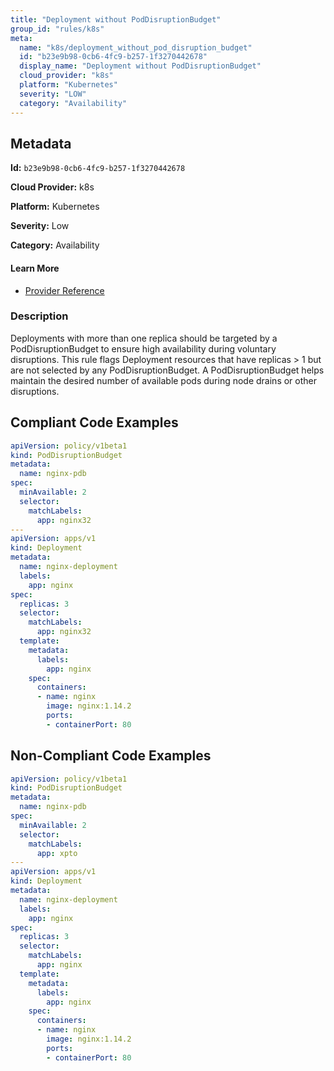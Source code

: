 ```yaml
---
title: "Deployment without PodDisruptionBudget"
group_id: "rules/k8s"
meta:
  name: "k8s/deployment_without_pod_disruption_budget"
  id: "b23e9b98-0cb6-4fc9-b257-1f3270442678"
  display_name: "Deployment without PodDisruptionBudget"
  cloud_provider: "k8s"
  platform: "Kubernetes"
  severity: "LOW"
  category: "Availability"
---
```

## Metadata

**Id:** `b23e9b98-0cb6-4fc9-b257-1f3270442678`

**Cloud Provider:** k8s

**Platform:** Kubernetes

**Severity:** Low

**Category:** Availability

#### Learn More

 - [Provider Reference](https://kubernetes.io/docs/tasks/run-application/configure-pdb/)

### Description

 Deployments with more than one replica should be targeted by a PodDisruptionBudget to ensure high availability during voluntary disruptions. This rule flags Deployment resources that have replicas > 1 but are not selected by any PodDisruptionBudget. A PodDisruptionBudget helps maintain the desired number of available pods during node drains or other disruptions.


## Compliant Code Examples
```yaml
apiVersion: policy/v1beta1
kind: PodDisruptionBudget
metadata:
  name: nginx-pdb
spec:
  minAvailable: 2
  selector:
    matchLabels:
      app: nginx32
---
apiVersion: apps/v1
kind: Deployment
metadata:
  name: nginx-deployment
  labels:
    app: nginx
spec:
  replicas: 3
  selector:
    matchLabels:
      app: nginx32
  template:
    metadata:
      labels:
        app: nginx
    spec:
      containers:
      - name: nginx
        image: nginx:1.14.2
        ports:
        - containerPort: 80

```
## Non-Compliant Code Examples
```yaml
apiVersion: policy/v1beta1
kind: PodDisruptionBudget
metadata:
  name: nginx-pdb
spec:
  minAvailable: 2
  selector:
    matchLabels:
      app: xpto
---
apiVersion: apps/v1
kind: Deployment
metadata:
  name: nginx-deployment
  labels:
    app: nginx
spec:
  replicas: 3
  selector:
    matchLabels:
      app: nginx
  template:
    metadata:
      labels:
        app: nginx
    spec:
      containers:
      - name: nginx
        image: nginx:1.14.2
        ports:
        - containerPort: 80

```